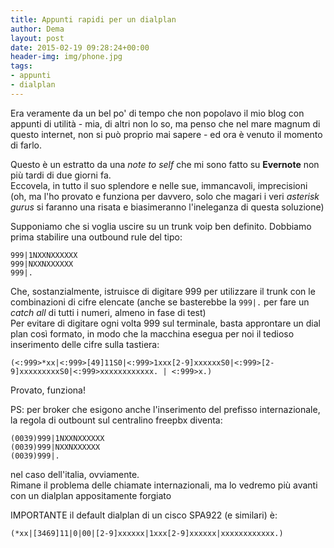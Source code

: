 ```yaml
---
title: Appunti rapidi per un dialplan 
author: Dema
layout: post
date: 2015-02-19 09:28:24+00:00
header-img: img/phone.jpg
tags: 
- appunti
- dialplan
---
```


Era veramente da un bel po' di tempo che non popolavo il mio blog con appunti di utilità - mia, di altri non lo so, ma penso che nel mare magnum di questo internet, non si può proprio mai sapere - ed ora è venuto il momento di farlo. 

Questo è un estratto da una _note to self_ che mi sono fatto su **Evernote** non più tardi di due giorni fa.    
Eccovela, in tutto il suo splendore e nelle sue, immancavoli, imprecisioni (oh, ma l'ho provato e funziona per davvero, solo che magari i veri _asterisk gurus_ si faranno una risata e biasimeranno l'ineleganza di questa soluzione)  

Supponiamo che si voglia uscire su un trunk voip ben definito. 
Dobbiamo prima stabilire una outbound rule del tipo: 

    999|1NXXNXXXXXX
    999|NXXNXXXXXX
    999|.

Che, sostanzialmente, istruisce di digitare 999 per utilizzare il trunk con le combinazioni di cifre elencate (anche se basterebbe la `999|.` per fare un _catch all_ di tutti i numeri, almeno in fase di test)          
Per evitare di digitare ogni volta 999 sul terminale, basta approntare un dial plan così formato, in modo che la macchina esegua per noi il tedioso inserimento delle cifre sulla tastiera: 

    (<:999>*xx|<:999>[49]11S0|<:999>1xxx[2-9]xxxxxxS0|<:999>[2-9]xxxxxxxxxS0|<:999>xxxxxxxxxxxx. | <:999>x.)

Provato, funziona! 

PS: per broker che esigono anche l'inserimento del prefisso internazionale, la regola di outbount sul centralino freepbx diventa: 

    (0039)999|1NXXNXXXXXX
    (0039)999|NXXNXXXXXX
    (0039)999|.

nel caso dell'italia, ovviamente.   
Rimane il problema delle chiamate internazionali, ma lo vedremo più avanti con un dialplan appositamente forgiato 

IMPORTANTE
il default dialplan di un cisco SPA922 (e similari) è: 
    
    (*xx|[3469]11|0|00|[2-9]xxxxxx|1xxx[2-9]xxxxxx|xxxxxxxxxxxx.)   
